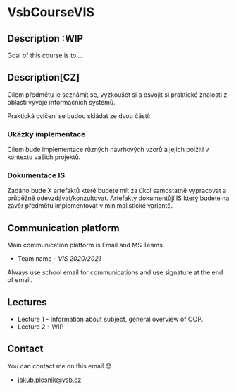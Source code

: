 # VsbCourseVIS

## Description :WIP
Goal of this course is to ... 

## Description[CZ] 
Cílem předmětu je seznámit se, vyzkoušet si a osvojit si praktické znalosti z oblasti vývoje informačních systémů.

Praktická cvičení se budou skládat ze dvou částí: 
### Ukázky implementace
Cílem bude implementace různých návrhových vzorů a jejich poižití v kontextu vašich projektů.

### Dokumentace IS
Zadáno bude X artefaktů které budete mít za úkol samostatně vypracovat a průběžně odevzdávat/konzultovat. Artefakty dokumentůjí IS který budete na závěr předmětu implementovat v minimalistické variantě.

## Communication platform
Main communication platform is Email and MS Teams.

* Team name - *VIS 2020/2021*

Always use school email for communications and use signature at the end of email.

## Lectures
* Lecture 1 - Information about subject, general overview of OOP. 
* Lecture 2 - WIP

## Contact
You can contact me on this email :blush:
- jakub.plesnik@vsb.cz  
